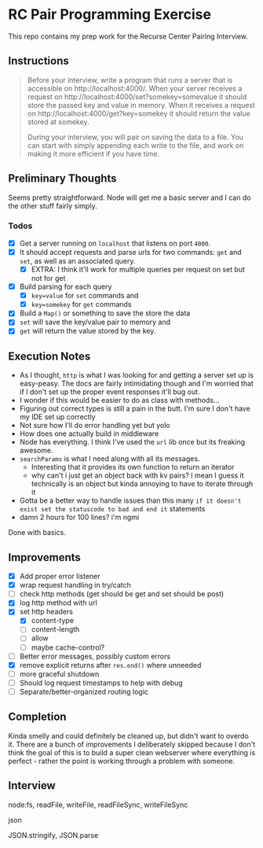 # RC Pair Programming Exercise

This repo contains my prep work for the Recurse Center Pairing Interview. 

## Instructions

> Before your interview, write a program that runs a server that is accessible on http://localhost:4000/. When your server receives a request on http://localhost:4000/set?somekey=somevalue it should store the passed key and value in memory. When it receives a request on http://localhost:4000/get?key=somekey it should return the value stored at somekey.
> 
> During your interview, you will pair on saving the data to a file. You can start with simply appending each write to the file, and work on making it more efficient if you have time.


## Preliminary Thoughts

Seems pretty straightforward. Node will get me a basic server and I can do the other stuff fairly simply.

### Todos

- [x] Get a server running on `localhost` that listens on port `4000`. 
- [x] It should accept requests and parse urls for two commands: `get` and `set`, as well as an associated query.
  - [x] EXTRA: I think it'll work for multiple queries per request on set but not for get
- [x] Build parsing for each query
  - [x] `key=value` for `set` commands and
  - [x] `key=somekey` for `get` commands
- [x] Build a `Map()` or something to save the store the data
- [x] `set` will save the key/value pair to memory and 
- [x] `get` will return the value stored by the key.

## Execution Notes

- As I thought, `http` is what I was looking for and getting a server set up is easy-peasy. The docs are fairly intimidating though and I'm worried that if I don't set up the proper event responses it'll bug out. 
- I wonder if this would be easier to do as class with methods...
- Figuring out correct types is still a pain in the butt. I'm sure I don't have my IDE set up correctly
- Not sure how I'll do error handling yet but yolo
- How does one actually build in middleware
- Node has everything. I think I've used the `url` lib once but its freaking awesome.
- `searchParams` is what I need along with all its messages. 
  - Interesting that it provides its own function to return an iterator
  - why can't i just get an object back with kv pairs? I mean I guess it technically is an object but kinda annoying to have to iterate through it
- Gotta be a better way to handle issues than this many `if it doesn't exist set the statuscode to bad and end it` statements
- damn 2 hours for 100 lines? i'm ngmi

Done with basics.

## Improvements
- [x] Add proper error listener
- [x] wrap request handling in try/catch
- [ ] check http methods (get should be get and set should be post)
- [x] log http method with url
- [x] set http headers
  - [x] content-type
  - [ ] content-length
  - [ ] allow
  - [ ] maybe cache-control?
- [ ] Better error messages, possibly custom errors
- [x] remove explicit returns after `res.end()` where unneeded
- [ ] more graceful shutdown
- [ ] Should log request timestamps to help with debug
- [ ] Separate/better-organized routing logic

## Completion

Kinda smelly and could definitely be cleaned up, but didn't want to overdo it. There are a bunch of improvements I deliberately skipped because I don't think the goal of this is to build a super clean webserver where everything is perfect - rather the point is working through a problem with someone. 

## Interview

node:fs, readFile, writeFile, readFileSync, writeFileSync

json

JSON.stringify, JSON.parse